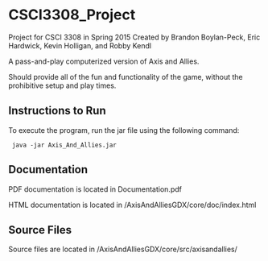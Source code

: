 # CSCI3308_Project
Project for CSCI 3308 in Spring 2015
Created by Brandon Boylan-Peck, Eric Hardwick, Kevin Holligan, and Robby Kendl

A pass-and-play computerized version of Axis and Allies.

Should provide all of the fun and functionality of the game, without the prohibitive setup and play times.

## Instructions to Run
To execute the program, run the jar file using the following command:

<pre><code> java -jar Axis_And_Allies.jar </code></pre>

## Documentation
PDF documentation is located in Documentation.pdf

HTML documentation is located in /AxisAndAlliesGDX/core/doc/index.html

## Source Files
Source files are located in /AxisAndAlliesGDX/core/src/axisandallies/

